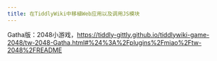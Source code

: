 ```yaml
---
title: 在TiddlyWiki中移植Web应用以及调用JS模块
---
```


Gatha版：2048小游戏，<https://tiddly-gittly.github.io/tiddlywiki-game-2048/tw-2048-Gatha.html#%24%3A%2Fplugins%2Fmiao%2Ftw-2048%2FREADME>